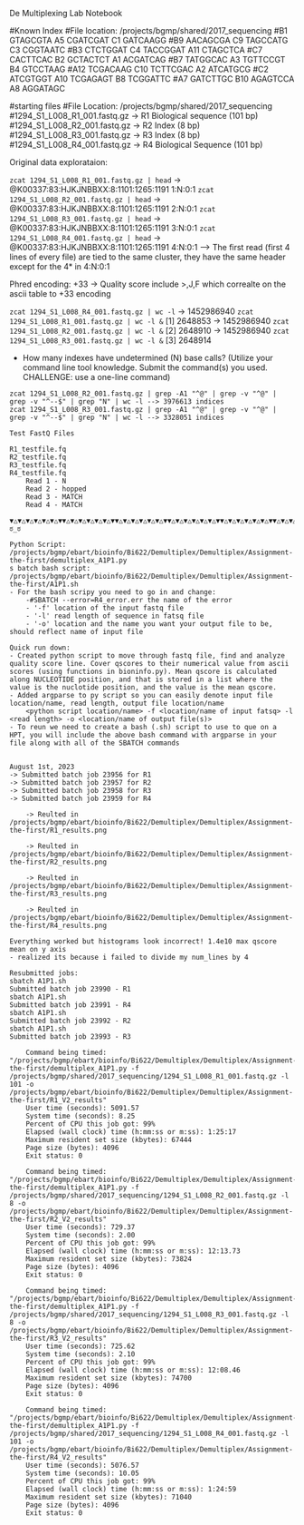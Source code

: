 De Multiplexing Lab Notebook

#Known Index 
#File location: /projects/bgmp/shared/2017_sequencing
#B1	GTAGCGTA    A5	CGATCGAT    C1	GATCAAGG
#B9	AACAGCGA    C9	TAGCCATG    C3	CGGTAATC
#B3	CTCTGGAT    C4	TACCGGAT    A11	CTAGCTCA
#C7	CACTTCAC    B2	GCTACTCT    A1	ACGATCAG
#B7	TATGGCAC    A3	TGTTCCGT    B4	GTCCTAAG
#A12	TCGACAAG    C10	TCTTCGAC    A2	ATCATGCG
#C2	ATCGTGGT    A10	TCGAGAGT    B8	TCGGATTC
#A7	GATCTTGC    B10	AGAGTCCA    A8	AGGATAGC

#starting files
#File Location: /projects/bgmp/shared/2017_sequencing
#1294_S1_L008_R1_001.fastq.gz -> R1 Biological sequence (101 bp)
#1294_S1_L008_R2_001.fastq.gz -> R2 Index (8 bp)
#1294_S1_L008_R3_001.fastq.gz -> R3 Index (8 bp)
#1294_S1_L008_R4_001.fastq.gz -> R4 Biological Sequence (101 bp)


Original data explorataion:

```zcat 1294_S1_L008_R1_001.fastq.gz | head```
-> @K00337:83:HJKJNBBXX:8:1101:1265:1191 1:N:0:1
```zcat 1294_S1_L008_R2_001.fastq.gz | head```
-> @K00337:83:HJKJNBBXX:8:1101:1265:1191 2:N:0:1
```zcat 1294_S1_L008_R3_001.fastq.gz | head```
-> @K00337:83:HJKJNBBXX:8:1101:1265:1191 3:N:0:1
```zcat 1294_S1_L008_R4_001.fastq.gz | head```
-> @K00337:83:HJKJNBBXX:8:1101:1265:1191 4:N:0:1 --> The first read (first 4 lines of every file) are tied to the same cluster, they have the same header except for the 4* in 4:N:0:1

Phred encoding:
+33
-> Quality score include >,J,F which correalte on the ascii table to +33 encoding

```zcat 1294_S1_L008_R4_001.fastq.gz | wc -l```
-> 1452986940
```zcat 1294_S1_L008_R1_001.fastq.gz | wc -l &```
[1] 2648853 
-> 1452986940
```zcat 1294_S1_L008_R2_001.fastq.gz | wc -l &```
[2] 2648910 
-> 1452986940
```zcat 1294_S1_L008_R3_001.fastq.gz | wc -l &```
[3] 2648914

- How many indexes have undetermined (N) base calls? (Utilize your command line tool knowledge. Submit the command(s) you used. CHALLENGE: use a one-line command)
```
zcat 1294_S1_L008_R2_001.fastq.gz | grep -A1 "^@" | grep -v "^@" | grep -v "^--$" | grep "N" | wc -l --> 3976613 indices
zcat 1294_S1_L008_R3_001.fastq.gz | grep -A1 "^@" | grep -v "^@" | grep -v "^--$" | grep "N" | wc -l --> 3328051 indices

Test FastQ Files

R1_testfile.fq
R2_testfile.fq
R3_testfile.fq
R4_testfile.fq
    Read 1 - N
    Read 2 - hopped
    Read 3 - MATCH
    Read 4 - MATCH

▼△▼△▼△▼△▼△▼△▼▼△▼△▼△▼△▼△▼△▼▼△▼△▼△▼△▼△▼△▼▼△▼△▼△▼△▼△▼△▼▼△▼△▼△▼△▼△▼△▼▼△▼△▼△▼△▼△▼△▼▼△▼△▼△▼△▼△▼△▼▼△▼△▼△▼△▼△▼△▼
ಠ_ಠ

Python Script: /projects/bgmp/ebart/bioinfo/Bi622/Demultiplex/Demultiplex/Assignment-the-first/demultiplex_A1P1.py
s batch bash script: /projects/bgmp/ebart/bioinfo/Bi622/Demultiplex/Demultiplex/Assignment-the-first/A1P1.sh
- For the bash scripy you need to go in and change:
    -#SBATCH --error=R4_error.err the name of the error
    - '-f' location of the input fastq file 
    - '-l' read length of sequence in fatsq file
    - '-o' location and the name you want your output file to be, should reflect name of input file 

Quick run down:
- Created python script to move through fastq file, find and analyze quality score line. Cover qscores to their numerical value from ascii scores (using functions in bioninfo.py). Mean qscore is calculated along NUCLEOTIDE position, and that is stored in a list where the value is the nuclotide position, and the value is the mean qscore.
- Added argparse to py script so you can easily denote input file location/name, read length, output file location/name
    <python script location/name> -f <location/name of input fatsq> -l <read length> -o <location/name of output file(s)>
- To reun we need to create a bash (.sh) script to use to que on a HPT, you will include the above bash command with argparse in your file along with all of the SBATCH commands 


August 1st, 2023
-> Submitted batch job 23956 for R1
-> Submitted batch job 23957 for R2
-> Submitted batch job 23958 for R3
-> Submitted batch job 23959 for R4

    -> Reulted in /projects/bgmp/ebart/bioinfo/Bi622/Demultiplex/Demultiplex/Assignment-the-first/R1_results.png

    -> Reulted in /projects/bgmp/ebart/bioinfo/Bi622/Demultiplex/Demultiplex/Assignment-the-first/R2_results.png

    -> Reulted in /projects/bgmp/ebart/bioinfo/Bi622/Demultiplex/Demultiplex/Assignment-the-first/R3_results.png

    -> Reulted in /projects/bgmp/ebart/bioinfo/Bi622/Demultiplex/Demultiplex/Assignment-the-first/R4_results.png

Everything worked but histograms look incorrect! 1.4e10 max qscore mean on y axis
- realized its because i failed to divide my num_lines by 4

Resubmitted jobs:
sbatch A1P1.sh
Submitted batch job 23990 - R1
sbatch A1P1.sh
Submitted batch job 23991 - R4
sbatch A1P1.sh
Submitted batch job 23992 - R2
sbatch A1P1.sh
Submitted batch job 23993 - R3

	Command being timed: "/projects/bgmp/ebart/bioinfo/Bi622/Demultiplex/Demultiplex/Assignment-the-first/demultiplex_A1P1.py -f /projects/bgmp/shared/2017_sequencing/1294_S1_L008_R1_001.fastq.gz -l 101 -o /projects/bgmp/ebart/bioinfo/Bi622/Demultiplex/Demultiplex/Assignment-the-first/R1_V2_results"
	User time (seconds): 5091.57
	System time (seconds): 8.25
	Percent of CPU this job got: 99%
	Elapsed (wall clock) time (h:mm:ss or m:ss): 1:25:17
	Maximum resident set size (kbytes): 67444
	Page size (bytes): 4096
	Exit status: 0

	Command being timed: "/projects/bgmp/ebart/bioinfo/Bi622/Demultiplex/Demultiplex/Assignment-the-first/demultiplex_A1P1.py -f /projects/bgmp/shared/2017_sequencing/1294_S1_L008_R2_001.fastq.gz -l 8 -o /projects/bgmp/ebart/bioinfo/Bi622/Demultiplex/Demultiplex/Assignment-the-first/R2_V2_results"
	User time (seconds): 729.37
	System time (seconds): 2.00
	Percent of CPU this job got: 99%
	Elapsed (wall clock) time (h:mm:ss or m:ss): 12:13.73
	Maximum resident set size (kbytes): 73824
	Page size (bytes): 4096
	Exit status: 0

	Command being timed: "/projects/bgmp/ebart/bioinfo/Bi622/Demultiplex/Demultiplex/Assignment-the-first/demultiplex_A1P1.py -f /projects/bgmp/shared/2017_sequencing/1294_S1_L008_R3_001.fastq.gz -l 8 -o /projects/bgmp/ebart/bioinfo/Bi622/Demultiplex/Demultiplex/Assignment-the-first/R3_V2_results"
	User time (seconds): 725.62
	System time (seconds): 2.10
	Percent of CPU this job got: 99%
	Elapsed (wall clock) time (h:mm:ss or m:ss): 12:08.46
	Maximum resident set size (kbytes): 74700
	Page size (bytes): 4096
	Exit status: 0

	Command being timed: "/projects/bgmp/ebart/bioinfo/Bi622/Demultiplex/Demultiplex/Assignment-the-first/demultiplex_A1P1.py -f /projects/bgmp/shared/2017_sequencing/1294_S1_L008_R4_001.fastq.gz -l 101 -o /projects/bgmp/ebart/bioinfo/Bi622/Demultiplex/Demultiplex/Assignment-the-first/R4_V2_results"
	User time (seconds): 5076.57
	System time (seconds): 10.05
	Percent of CPU this job got: 99%
	Elapsed (wall clock) time (h:mm:ss or m:ss): 1:24:59
	Maximum resident set size (kbytes): 71040
	Page size (bytes): 4096
	Exit status: 0


